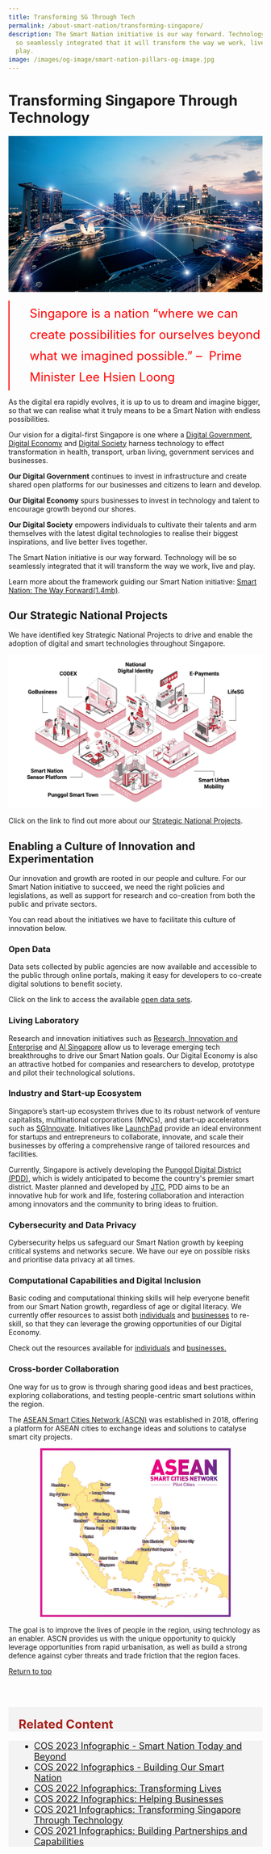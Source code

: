 ```yaml
---
title: Transforming SG Through Tech
permalink: /about-smart-nation/transforming-singapore/
description: The Smart Nation initiative is our way forward. Technology will be
  so seamlessly integrated that it will transform the way we work, live and
  play.
image: /images/og-image/smart-nation-pillars-og-image.jpg
---
```

# Transforming Singapore Through Technology

![Transforming Singapore Through Technology](/images/abt-smart-nation/singapore-tech.jpg)
<br>

<div style="font-size:24px; font-weight: 400; line-height: 1.75; color: #FF0000; padding: 5px 0px 5px 40px; margin-left: 0; border-left: 2px solid red">Singapore is a nation “where we can create possibilities for ourselves beyond what we imagined possible.” –&nbsp; Prime Minister Lee Hsien Loong</div>

As the digital era rapidly evolves, it is up to us to dream and imagine bigger, so that we can realise what it truly means to be a Smart Nation with endless possibilities. 

Our vision for a digital-first Singapore is one where a [Digital Government](/about-smart-nation/digital-government), [Digital Economy](/about-smart-nation/digital-economy) and [Digital Society](/about-smart-nation/digital-society) harness technology to effect transformation in  health, transport, urban living, government services and businesses.

**Our Digital Government** continues to invest in infrastructure and create shared open platforms for our businesses and citizens to learn and develop. 

**Our Digital Economy** spurs businesses to invest in technology and talent to encourage growth beyond our shores.

**Our Digital Society** empowers individuals to cultivate their talents and arm themselves with the latest digital technologies to realise their biggest inspirations, and live better lives together.

The Smart Nation initiative is our way forward. Technology will be so seamlessly integrated that it will transform the way we work, live and play.

Learn more about the framework guiding our Smart Nation initiative: [Smart Nation: The Way Forward(1.4mb)](/files/publications/smart-nation-strategy-nov2018.pdf).



## Our Strategic National Projects

We have identified key Strategic National Projects to drive and enable the adoption of digital and smart technologies throughout Singapore. 

![Smart Nation Strategic National Projects](/images/abt-smart-nation/strategic_national_projects.jpg)

Click on the link to find out more about our [Strategic National Projects](/initiatives/strategic-national-projects).



## Enabling a Culture of Innovation and Experimentation

Our innovation and growth are rooted in our people and culture. For our Smart Nation initiative to succeed, we need the right policies and legislations, as well as support for research and co-creation from both the public and private sectors. 

You can read about the initiatives we have to facilitate this culture of innovation below.

### Open Data

Data sets collected by public agencies are now available and accessible to the public through online portals, making it easy for developers to co-create digital solutions to benefit society. 

Click on the link to access the available [open data sets](/resources/open-data).

### Living Laboratory

Research and innovation initiatives such as <a href="https://www.nrf.gov.sg/about-nrf/rie-ecosystem" target="_blank">Research, Innovation and Enterprise</a> and <a href="https://www.aisingapore.org/" target="_blank">AI Singapore</a> allow us to leverage emerging tech breakthroughs to drive our Smart Nation goals. Our Digital Economy is also an attractive hotbed for companies and researchers to develop, prototype and pilot their technological solutions.

### Industry and Start-up Ecosystem

Singapore’s start-up ecosystem thrives due to its robust network of venture capitalists, multinational corporations (MNCs), and start-up accelerators such as&nbsp;[SGInnovate](https://www.sginnovate.com/). Initiatives like&nbsp;[LaunchPad](https://www.jtc.gov.sg/find-land/land-for-long-term-development/launchpad)&nbsp;provide an ideal environment for startups and entrepreneurs to collaborate, innovate, and scale their businesses by offering a comprehensive range of tailored resources and facilities.  

Currently, Singapore is actively developing the&nbsp;[Punggol Digital District (PDD)](https://estates.jtc.gov.sg/pdd), which is widely anticipated to become the country's premier smart district.&nbsp;Master planned and developed by&nbsp;[JTC](https://www.jtc.gov.sg/),&nbsp;PDD aims to be an innovative hub for work and life, fostering collaboration and interaction among innovators and the community to bring ideas to fruition.

### Cybersecurity and Data Privacy

Cybersecurity helps us safeguard our Smart Nation growth by keeping critical systems and networks secure. We have our eye on possible risks and prioritise data privacy at all times.

### Computational Capabilities and Digital Inclusion

Basic coding and computational thinking skills will help everyone benefit from our Smart Nation growth, regardless of age or digital literacy. We currently offer resources to assist both [individuals](/community/opportunities) and [businesses](/resources/business) to re-skill, so that they can leverage the growing opportunities of our Digital Economy.

Check out the resources available for [individuals](/community/opportunities) and [businesses.](/resources/business)

### Cross-border Collaboration

One way for us to grow is through sharing good ideas and best practices, exploring collaborations, and testing people-centric smart solutions within the region.

The <a href="https://asean.org/asean/asean-smart-cities-network/" target="_blank">ASEAN Smart Cities Network (ASCN)</a> was established in 2018, offering a platform for ASEAN cities to exchange ideas and solutions to catalyse smart city projects.

<div style="width:100%;display:flex;justify-content:center;"><div style="width:75%;height:75%;"><img src="/images/abt-smart-nation/asean-smart-cities-network.jpg" alt="ASEAN Smart Cities Network"></div></div>

The goal is to improve the lives of people in the region, using technology as an enabler. ASCN provides us with the unique opportunity to quickly leverage opportunities from rapid urbanisation, as well as build a strong defence against cyber threats and trade friction that the region faces.

[Return to top](#transforming-singapore-through-technology)

<br><br>

<div class="row" style="font-size:24px; font-weight: 700; color: #a6221c; background-color: #f3f3f3; padding: 20px 0px 0px 20px;"> Related Content</div>

<div class="row" style="font-size:18px ;background-color: #f3f3f3; padding: 0px 25px 0px 20px;">
	<ul>
		<li><a href="/files/press-releases/2023/cos%202023%20infographic%20-%20smart%20nation%20today%20and%20beyond.pdf">COS 2023 Infographic - Smart Nation Today and Beyond</a></li>
		<li><a href="/files/press-releases/2022/infographic%20-%20building%20our%20smart%20nation%20(cos%202022).pdf">COS 2022 Infographics - Building Our Smart Nation</a></li>
			<li><a href="/files/press-releases/2022/infographic%20-%20transforming%20lives%20(cos%202022).pdf">COS 2022 Infographics: Transforming Lives</a></li>
			<li><a href="/files/press-releases/2022/infographic%20-%20helping%20businesses%20(cos%202022).pdf">COS 2022 Infographics: Helping Businesses</a></li>
			<li><a href="/files/press-releases/2021/transforming-sg-through-tech.pdf">COS 2021 Infographics: Transforming Singapore Through Technology</a></li>
			<li><a href="/files/press-releases/2021/building-partnerships-and-capabilities-for-smart-nation.pdf">COS 2021 Infographics: Building Partnerships and Capabilities</a></li>
	</ul>
</div>